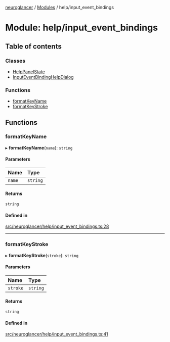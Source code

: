 [neuroglancer](../README.md) / [Modules](../modules.md) / help/input\_event\_bindings

# Module: help/input\_event\_bindings

## Table of contents

### Classes

- [HelpPanelState](../classes/help_input_event_bindings.HelpPanelState.md)
- [InputEventBindingHelpDialog](../classes/help_input_event_bindings.InputEventBindingHelpDialog.md)

### Functions

- [formatKeyName](help_input_event_bindings.md#formatkeyname)
- [formatKeyStroke](help_input_event_bindings.md#formatkeystroke)

## Functions

### formatKeyName

▸ **formatKeyName**(`name`): `string`

#### Parameters

| Name | Type |
| :------ | :------ |
| `name` | `string` |

#### Returns

`string`

#### Defined in

[src/neuroglancer/help/input_event_bindings.ts:28](https://github.com/ActiveBrainAtlas2/neuroglancer/blob/1beb5d34/src/neuroglancer/help/input_event_bindings.ts#L28)

___

### formatKeyStroke

▸ **formatKeyStroke**(`stroke`): `string`

#### Parameters

| Name | Type |
| :------ | :------ |
| `stroke` | `string` |

#### Returns

`string`

#### Defined in

[src/neuroglancer/help/input_event_bindings.ts:41](https://github.com/ActiveBrainAtlas2/neuroglancer/blob/1beb5d34/src/neuroglancer/help/input_event_bindings.ts#L41)
